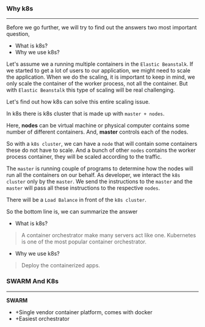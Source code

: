 ### Why k8s

---

Before we go further, we will try to find out the answers two most important question,

- What is k8s?
- Why we use k8s?

Let's assume we a running multiple containers in the `Elastic Beanstalk`. If we started to get a lot of users to our application, we might need to scale the application. When we do the scaling, it is important to keep in mind, we only scale the container of the worker process, not all the container. But with `Elastic Beanstalk` this type of scaling will be real challenging.

Let's find out how k8s can solve this entire scaling issue.

In k8s there is k8s cluster that is made up with `master + nodes`.

Here, **nodes** can be virtual machine or physical computer contains some number of different containers. And, **master** controls each of the nodes.

So with a `k8s cluster`, we can have a `node` that will contain some containers these do not have to scale. And a bunch of other `nodes` contains the worker process container, they will be scaled according to the traffic.

The `master` is running couple of programs to determine how the nodes will run all the containers on our behalf. As developer, we interact the `k8s cluster` only by the `master`. We send the instructions to the `master` and the `master` will pass all these instructions to the respective `nodes`.

There will be a `Load Balance` in front of the `k8s cluster`.

So the bottom line is, we can summarize the answer

- What is k8s?

> A container orchestrator make many servers act like one. Kubernetes is one of the most popular container orchestrator.

- Why we use k8s?

> Deploy the containerized apps.

<h3>SWARM And K8s</h3>

---

**SWARM**

- +Single vendor container platform, comes with docker
- +Easiest orchestrator

